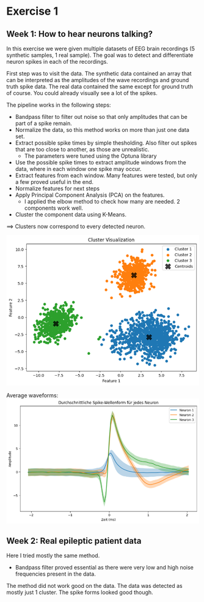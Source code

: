# Exercise 1
## Week 1: How to hear neurons talking?
In this exercise we were given multiple datasets of EEG brain recordings (5 synthetic samples, 1 real sample). The goal was to detect and differentiate neuron spikes in each of the recordings.

First step was to visit the data. The synthetic data contained an array that can be interpreted as the amplitudes of the wave recordings and ground truth spike data. The real data contained the same except for ground truth of course. You could already visually see a lot of the spikes.

The pipeline works in the following steps:
- Bandpass filter to filter out noise so that only amplitudes that can be part of a spike remain.
- Normalize the data, so this method works on more than just one data set.
- Extract possible spike times by simple thesholding. Also filter out spikes that are too close to another, as those are unrealistic.
    - The parameters were tuned using the Optuna library
- Use the possible spike times to extract amplitude windows from the data, where in each window one spike may occur.
- Extract features from each window. Many features were tested, but only a few proved useful in the end.
- Normalize features for next steps
- Apply Principal Component Analysis (PCA) on the features.
    - I applied the elbow method to check how many are needed. 2 components work well. 
- Cluster the component data using K-Means.

==> Clusters now correspond to every detected neuron.

![Synthetic data clusters](images/clusters-synthetic.png)

Average waveforms:  
![Synthetic data waveforms](images/waveforms-synthetic.png)

## Week 2: Real epileptic patient data

Here I tried mostly the same method.

- Bandpass filter proved essential as there were very low and high noise frequencies present in the data.

The method did not work good on the data. The data was detected as mostly just 1 cluster. The spike forms looked good though.